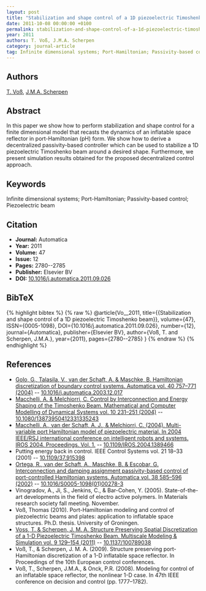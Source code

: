 ```yaml
---
layout: post
title: "Stabilization and shape control of a 1D piezoelectric Timoshenko beam"
date: 2011-10-08 00:00:00 +0100
permalink: stabilization-and-shape-control-of-a-1d-piezoelectric-timoshenko-beam
year: 2011
authors: T. Voß, J.M.A. Scherpen
category: journal-article
tag: Infinite dimensional systems; Port-Hamiltonian; Passivity-based control; Piezoelectric beam
---
```

 
## Authors
[T. Voß](authors/thomas-voss), [J.M.A. Scherpen](authors/jacquelien-m-a-scherpen)
 
## Abstract
In this paper we show how to perform stabilization and shape control for a finite dimensional model that recasts the dynamics of an inflatable space reflector in port-Hamiltonian (pH) form. We show how to derive a decentralized passivity-based controller which can be used to stabilize a 1D piezoelectric Timoshenko beam around a desired shape. Furthermore, we present simulation results obtained for the proposed decentralized control approach.
 
## Keywords
Infinite dimensional systems; Port-Hamiltonian; Passivity-based control; Piezoelectric beam
 
## Citation
- **Journal:** Automatica
- **Year:** 2011
- **Volume:** 47
- **Issue:** 12
- **Pages:** 2780--2785
- **Publisher:** Elsevier BV
- **DOI:** [10.1016/j.automatica.2011.09.026](https://doi.org/10.1016/j.automatica.2011.09.026)
 
## BibTeX
{% highlight bibtex %}
{% raw %}
@article{Vo__2011,
  title={{Stabilization and shape control of a 1D piezoelectric Timoshenko beam}},
  volume={47},
  ISSN={0005-1098},
  DOI={10.1016/j.automatica.2011.09.026},
  number={12},
  journal={Automatica},
  publisher={Elsevier BV},
  author={Voß, T. and Scherpen, J.M.A.},
  year={2011},
  pages={2780--2785}
}
{% endraw %}
{% endhighlight %}
 
## References
- [Golo, G., Talasila, V., van der Schaft, A. & Maschke, B. Hamiltonian discretization of boundary control systems. Automatica vol. 40 757–771 (2004)](hamiltonian-discretization-of-boundary-control-systems) -- [10.1016/j.automatica.2003.12.017](https://doi.org/10.1016/j.automatica.2003.12.017)
- [Macchelli, A. & Melchiorri, C. Control by Interconnection and Energy Shaping of the Timoshenko Beam. Mathematical and Computer Modelling of Dynamical Systems vol. 10 231–251 (2004)](control-by-interconnection-and-energy-shaping-of-the-timoshenko-beam) -- [10.1080/13873950412331335243](https://doi.org/10.1080/13873950412331335243)
- [Macchelli, A., van der Schaft, A. J., & Melchiorri, C. (2004). Multi-variable port Hamiltonian model of piezoelectric material. In 2004 IEEE/RSJ international conference on intelligent robots and systems. IROS 2004. Proceedings. Vol. 1.](multi-variable-port-hamiltonian-model-of-piezoelectric-material) -- [10.1109/IROS.2004.1389466](https://doi.org/10.1109/IROS.2004.1389466)
- Putting energy back in control. IEEE Control Systems vol. 21 18–33 (2001) -- [10.1109/37.915398](https://doi.org/10.1109/37.915398)
- [Ortega, R., van der Schaft, A., Maschke, B. & Escobar, G. Interconnection and damping assignment passivity-based control of port-controlled Hamiltonian systems. Automatica vol. 38 585–596 (2002)](interconnection-and-damping-assignment-passivity-based-control-of-port-controlled-hamiltonian-systems) -- [10.1016/S0005-1098(01)00278-3](https://doi.org/10.1016/S0005-1098(01)00278-3)
- Vinogradov, A., Ji, S., Jenkins, C., & Bar-Cohen, Y. (2005). State-of-the-art developments in the field of electro active polymers. In Materials research society fall meeting. November.
- Voß, Thomas (2010). Port-Hamiltonian modeling and control of piezoelectric beams and plates: application to inflatable space structures. Ph.D. thesis. University of Groningen.
- [Voss, T. & Scherpen, J. M. A. Structure Preserving Spatial Discretization of a 1-D Piezoelectric Timoshenko Beam. Multiscale Modeling &amp; Simulation vol. 9 129–154 (2011)](structure-preserving-spatial-discretization-of-a-1-d-piezoelectric-timoshenko-beam) -- [10.1137/100789038](https://doi.org/10.1137/100789038)
- Voß, T., & Scherpen, J. M. A. (2009). Structure preserving port-Hamiltonian discretization of a 1-D inflatable space reflector. In Proceedings of the 10th European control conferences.
- Voß, T., Scherpen, J.M.A., & Onck, P.R. (2008). Modeling for control of an inflatable space reflector, the nonlinear 1-D case. In 47th IEEE conference on decision and control (pp. 1777–1782).

